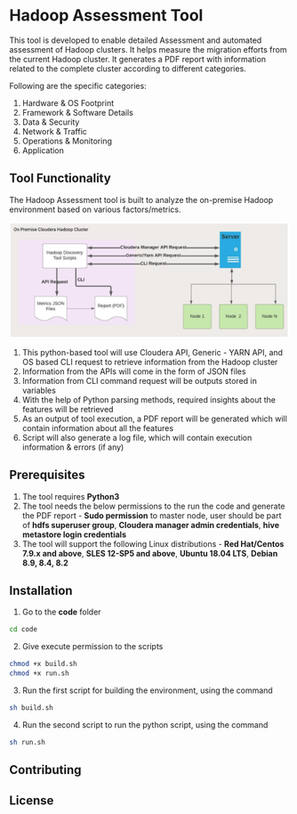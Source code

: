 # Hadoop Assessment Tool

This tool is developed to enable detailed Assessment and automated assessment of Hadoop clusters. It helps measure the migration efforts from the current Hadoop cluster. It generates a PDF report with information related to the complete cluster according to different categories.

Following are the specific categories: 

1. Hardware & OS Footprint
2. Framework & Software Details
3. Data & Security
4. Network & Traffic
5. Operations & Monitoring
6. Application

## Tool Functionality

The Hadoop Assessment tool is built to analyze the on-premise Hadoop environment based on various factors/metrics. 

![Alt text](architectural_diagram.png?raw=true)


1. This python-based tool will use Cloudera API, Generic - YARN API, and OS based CLI request to retrieve information from the Hadoop cluster
2. Information from the APIs will come in the form of JSON files
3. Information from CLI command request will be outputs stored in variables
4. With the help of Python parsing methods, required insights about the features will be retrieved
5. As an output of tool execution, a PDF report will be generated which will contain information about all the features
6. Script will also generate a log file, which will contain execution information & errors (if any)

## Prerequisites
1. The tool requires **Python3**
2. The tool needs the below permissions to the run the code and generate the PDF report - **Sudo permission** to master node, user should be part of **hdfs superuser group**, **Cloudera manager admin credentials**, **hive metastore login credentials**
3. The tool will support the following Linux distributions - **Red Hat/Centos 7.9.x and above**, **SLES 12-SP5 and above**, **Ubuntu 18.04 LTS**, **Debian 8.9, 8.4, 8.2**

## Installation

1. Go to the **code** folder

```bash
cd code
```
2. Give execute permission to the scripts 

```bash
chmod +x build.sh
chmod +x run.sh
```

3. Run the first script for building the environment, using the command 

```bash
sh build.sh
```

4. Run the second script to run the python script, using the command

```bash
sh run.sh
```

## Contributing


## License
